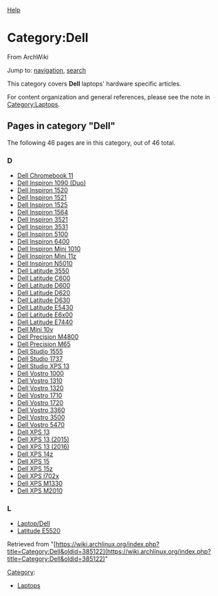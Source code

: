 [Help](//www.mediawiki.org/wiki/Special:MyLanguage/Help:Categories)

# Category:Dell

From ArchWiki

Jump to: [navigation](#column-one), [search](#searchInput)

This category covers **Dell** laptops' hardware specific articles.

For content organization and general references, please see the note in [Category:Laptops](/index.php/Category:Laptops "Category:Laptops").

## Pages in category "Dell"

The following 46 pages are in this category, out of 46 total.

### D

*   [Dell Chromebook 11](/index.php/Dell_Chromebook_11 "Dell Chromebook 11")
*   [Dell Inspiron 1090 (Duo)](/index.php/Dell_Inspiron_1090_(Duo) "Dell Inspiron 1090 (Duo)")
*   [Dell Inspiron 1520](/index.php/Dell_Inspiron_1520 "Dell Inspiron 1520")
*   [Dell Inspiron 1521](/index.php/Dell_Inspiron_1521 "Dell Inspiron 1521")
*   [Dell Inspiron 1525](/index.php/Dell_Inspiron_1525 "Dell Inspiron 1525")
*   [Dell Inspiron 1564](/index.php/Dell_Inspiron_1564 "Dell Inspiron 1564")
*   [Dell Inspiron 3521](/index.php/Dell_Inspiron_3521 "Dell Inspiron 3521")
*   [Dell Inspiron 3531](/index.php/Dell_Inspiron_3531 "Dell Inspiron 3531")
*   [Dell Inspiron 5100](/index.php/Dell_Inspiron_5100 "Dell Inspiron 5100")
*   [Dell Inspiron 6400](/index.php/Dell_Inspiron_6400 "Dell Inspiron 6400")
*   [Dell Inspiron Mini 1010](/index.php/Dell_Inspiron_Mini_1010 "Dell Inspiron Mini 1010")
*   [Dell Inspiron Mini 11z](/index.php/Dell_Inspiron_Mini_11z "Dell Inspiron Mini 11z")
*   [Dell Inspiron N5010](/index.php/Dell_Inspiron_N5010 "Dell Inspiron N5010")
*   [Dell Latitude 3550](/index.php/Dell_Latitude_3550 "Dell Latitude 3550")
*   [Dell Latitude C600](/index.php/Dell_Latitude_C600 "Dell Latitude C600")
*   [Dell Latitude D600](/index.php/Dell_Latitude_D600 "Dell Latitude D600")
*   [Dell Latitude D620](/index.php/Dell_Latitude_D620 "Dell Latitude D620")
*   [Dell Latitude D630](/index.php/Dell_Latitude_D630 "Dell Latitude D630")
*   [Dell Latitude E5430](/index.php/Dell_Latitude_E5430 "Dell Latitude E5430")
*   [Dell Latitude E6x00](/index.php/Dell_Latitude_E6x00 "Dell Latitude E6x00")
*   [Dell Latitude E7440](/index.php/Dell_Latitude_E7440 "Dell Latitude E7440")
*   [Dell Mini 10v](/index.php/Dell_Mini_10v "Dell Mini 10v")
*   [Dell Precision M4800](/index.php/Dell_Precision_M4800 "Dell Precision M4800")
*   [Dell Precision M65](/index.php/Dell_Precision_M65 "Dell Precision M65")
*   [Dell Studio 1555](/index.php/Dell_Studio_1555 "Dell Studio 1555")
*   [Dell Studio 1737](/index.php/Dell_Studio_1737 "Dell Studio 1737")
*   [Dell Studio XPS 13](/index.php/Dell_Studio_XPS_13 "Dell Studio XPS 13")
*   [Dell Vostro 1000](/index.php/Dell_Vostro_1000 "Dell Vostro 1000")
*   [Dell Vostro 1310](/index.php/Dell_Vostro_1310 "Dell Vostro 1310")
*   [Dell Vostro 1320](/index.php/Dell_Vostro_1320 "Dell Vostro 1320")
*   [Dell Vostro 1710](/index.php/Dell_Vostro_1710 "Dell Vostro 1710")
*   [Dell Vostro 1720](/index.php/Dell_Vostro_1720 "Dell Vostro 1720")
*   [Dell Vostro 3360](/index.php/Dell_Vostro_3360 "Dell Vostro 3360")
*   [Dell Vostro 3500](/index.php/Dell_Vostro_3500 "Dell Vostro 3500")
*   [Dell Vostro 5470](/index.php/Dell_Vostro_5470 "Dell Vostro 5470")
*   [Dell XPS 13](/index.php/Dell_XPS_13 "Dell XPS 13")
*   [Dell XPS 13 (2015)](/index.php/Dell_XPS_13_(2015) "Dell XPS 13 (2015)")
*   [Dell XPS 13 (2016)](/index.php/Dell_XPS_13_(2016) "Dell XPS 13 (2016)")
*   [Dell XPS 14z](/index.php/Dell_XPS_14z "Dell XPS 14z")
*   [Dell XPS 15](/index.php/Dell_XPS_15 "Dell XPS 15")
*   [Dell XPS 15z](/index.php/Dell_XPS_15z "Dell XPS 15z")
*   [Dell XPS l702x](/index.php/Dell_XPS_l702x "Dell XPS l702x")
*   [Dell XPS M1330](/index.php/Dell_XPS_M1330 "Dell XPS M1330")
*   [Dell XPS M2010](/index.php/Dell_XPS_M2010 "Dell XPS M2010")

### L

*   [Laptop/Dell](/index.php/Laptop/Dell "Laptop/Dell")
*   [Latitude E5520](/index.php/Latitude_E5520 "Latitude E5520")

Retrieved from "[https://wiki.archlinux.org/index.php?title=Category:Dell&oldid=385122](https://wiki.archlinux.org/index.php?title=Category:Dell&oldid=385122)"

[Category](/index.php/Special:Categories "Special:Categories"):

*   [Laptops](/index.php/Category:Laptops "Category:Laptops")
